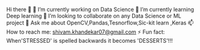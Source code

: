 Hi there 👋
🔭 I’m currently working on Data Science
🌱 I’m currently learning Deep learning
👯 I’m looking to collaborate on any Data Science or ML project
💬 Ask me about OpenCV,Pandas,Tesnorflow,Sic-kit learn ,Keras
📫 How to reach me: shivam.khandekar07@gmail.com
⚡ Fun fact: When'STRESSED' is spelled backwards it becomes 'DESSERTS'!!!

<!---
Drowsranger/Drowsranger is a ✨ special ✨ repository because its `README.md` (this file) appears on your GitHub profile.
You can click the Preview link to take a look at your changes.
--->
